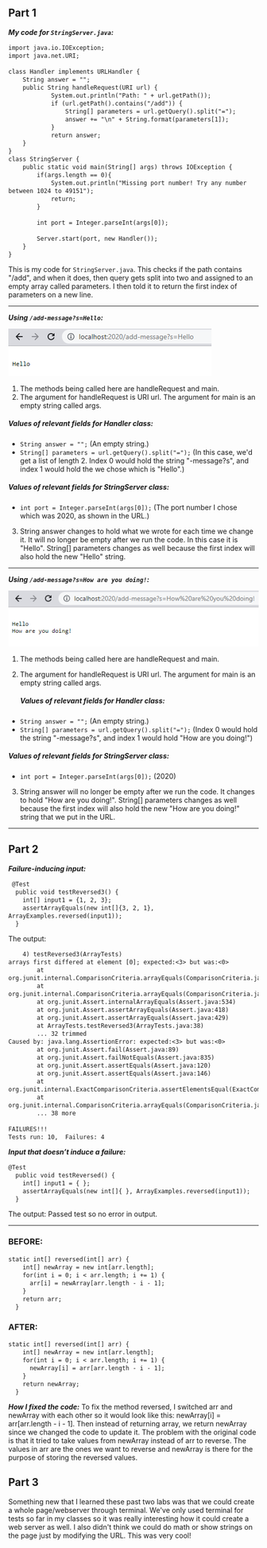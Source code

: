 ## Part 1

***My code for ```StringServer.java```:***
```
import java.io.IOException;
import java.net.URI;

class Handler implements URLHandler {
    String answer = "";
    public String handleRequest(URI url) {
            System.out.println("Path: " + url.getPath());
            if (url.getPath().contains("/add")) {
                String[] parameters = url.getQuery().split("=");
                answer += "\n" + String.format(parameters[1]);
            }
            return answer;
    }   
}
class StringServer {
    public static void main(String[] args) throws IOException {
        if(args.length == 0){
            System.out.println("Missing port number! Try any number between 1024 to 49151");
            return;
        }

        int port = Integer.parseInt(args[0]);

        Server.start(port, new Handler());
    }
}
```

This is my code for ```StringServer.java```. This checks if the path contains "/add", and when it does, then query gets split into two and assigned to an empty array called parameters. I then told it to return the first index of parameters on a new line.

---

***Using ```/add-message?s=Hello```:***

![Image](webpage1.PNG)

1. The methods being called here are handleRequest and main. 
2. The argument for handleRequest is URI url. The argument for main is an empty string called args. 

##### Values of relevant fields for Handler class:
- ```String answer = "";``` (An empty string.)
- ```String[] parameters = url.getQuery().split("=");``` (In this case, we'd get a list of length 2. Index 0 would hold the string "-message?s", and index 1 would hold the   <string> we chose which is "Hello".)
    
##### Values of relevant fields for StringServer class:
- ```int port = Integer.parseInt(args[0]);``` (The port number I chose which was 2020, as shown in the URL.)
    
    
3. String answer changes to hold what we wrote for <string> each time we change it. It will no longer be empty after we run the code. In this case it is "Hello". String[] parameters changes as well because the first index will also hold the new "Hello" string. 

    
---

***Using ```/add-message?s=How are you doing!```:***

![Image](webpage2.PNG)
  
1. The methods being called here are handleRequest and main. 
2. The argument for handleRequest is URI url. The argument for main is an empty string called args. 
    
    ##### Values of relevant fields for Handler class:
- ```String answer = "";``` (An empty string.)
- ```String[] parameters = url.getQuery().split("=");``` (Index 0 would hold the string "-message?s", and index 1 would hold "How are you doing!")
    
##### Values of relevant fields for StringServer class:
- ```int port = Integer.parseInt(args[0]);``` (2020)
    
    
3. String answer will no longer be empty after we run the code. It changes to hold "How are you doing!". String[] parameters changes as well because the first index will also hold the new "How are you doing!" string that we put in the URL. 
    
---

## Part 2
***Failure-inducing input:***
```
 @Test
  public void testReversed3() {
    int[] input1 = {1, 2, 3};
    assertArrayEquals(new int[]{3, 2, 1}, ArrayExamples.reversed(input1));
  }
 ```
The output:
  
```
    4) testReversed3(ArrayTests)
arrays first differed at element [0]; expected:<3> but was:<0>
        at org.junit.internal.ComparisonCriteria.arrayEquals(ComparisonCriteria.java:78)
        at org.junit.internal.ComparisonCriteria.arrayEquals(ComparisonCriteria.java:28)
        at org.junit.Assert.internalArrayEquals(Assert.java:534)
        at org.junit.Assert.assertArrayEquals(Assert.java:418)
        at org.junit.Assert.assertArrayEquals(Assert.java:429)
        at ArrayTests.testReversed3(ArrayTests.java:38)
        ... 32 trimmed
Caused by: java.lang.AssertionError: expected:<3> but was:<0>
        at org.junit.Assert.fail(Assert.java:89)
        at org.junit.Assert.failNotEquals(Assert.java:835)
        at org.junit.Assert.assertEquals(Assert.java:120)
        at org.junit.Assert.assertEquals(Assert.java:146)
        at org.junit.internal.ExactComparisonCriteria.assertElementsEqual(ExactComparisonCriteria.java:8)
        at org.junit.internal.ComparisonCriteria.arrayEquals(ComparisonCriteria.java:76)
        ... 38 more

FAILURES!!!
Tests run: 10,  Failures: 4
```
  
***Input that doesn’t induce a failure:***
```
@Test
  public void testReversed() {
    int[] input1 = { };
    assertArrayEquals(new int[]{ }, ArrayExamples.reversed(input1));
  }
```
The output: Passed test so no error in output. 

---
### BEFORE:
```
static int[] reversed(int[] arr) {
    int[] newArray = new int[arr.length];
    for(int i = 0; i < arr.length; i += 1) {
      arr[i] = newArray[arr.length - i - 1];
    }
    return arr;
  }
 ```
  
### AFTER:
```
static int[] reversed(int[] arr) {
    int[] newArray = new int[arr.length];
    for(int i = 0; i < arr.length; i += 1) {
      newArray[i] = arr[arr.length - i - 1];
    }
    return newArray;
  }
```
***How I fixed the code:***
To fix the method reversed, I switched arr and newArray with each other so it would look like this: newArray[i] = arr[arr.length - i - 1]. Then instead of returning array, we return newArray since we changed the code to update it. The problem with the original code is that it tried to take values from newArray instead of arr to reverse. The values in arr are the ones we want to reverse and newArray is there for the purpose of storing the reversed values. 
  
## Part 3

Something new that I learned these past two labs was that we could create a whole page/webserver through terminal. We've only used terminal for tests so far in my classes so it was really interesting how it could create a web server as well. I also didn't think we could do math or show strings on the page just by modifying the URL. This was very cool!
